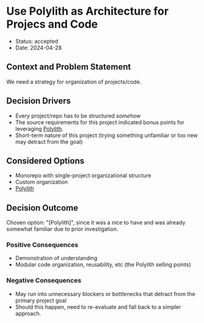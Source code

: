 # Use Polylith as Architecture for Projecs and Code

- Status: accepted
- Date: 2024-04-28

## Context and Problem Statement

We need a strategy for organization of projects/code. 

## Decision Drivers

- Every project/repo has to be structured *somehow*
- The source requirements for this project indicated bonus points for leveraging [Polylith](https://polylith.gitbook.io/polylith).
- Short-term nature of this project (trying something unfamiliar or too new may detract from the goal)

## Considered Options

- Monorepo with single-project organizational structure
- Custom organization 
- [Polylith](https://polylith.gitbook.io/polylith)

## Decision Outcome

Chosen option: "[Polylith]", since it was a nice to have and was already somewhat familiar due to prior investigation.

### Positive Consequences

- Demonstration of understanding
- Modular code organization, reusability, etc (the Polylith selling points)

### Negative Consequences

- May run into unnecessary blockers or bottlenecks that detract from the primary project goal
- Should this happen, need to re-evaluate and fall back to a simpler approach.

